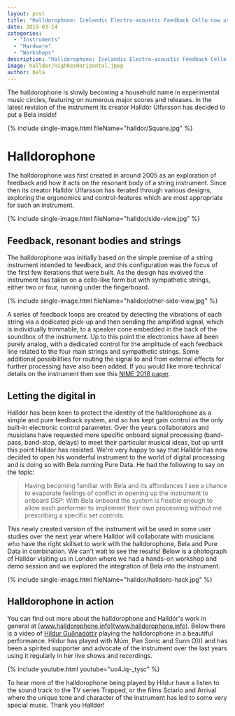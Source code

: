 ```yaml
---
layout: post
title: "Halldorophone: Icelandic Electro-acoustic Feedback Cello now uses Bela"
date: 2019-03-14
categories:
  - "Instruments"
  - "Hardware"
  - "Workshops"
description: "Halldorophone: Icelandic Electro-acoustic Feedback Cello now uses Bela"
image: halldor/HighResHorizontal.jpeg
author: bela
---
```


The halldorophone is slowly becoming a household name in experimental music circles, featuring on numerous major scores and releases. In the latest revision of the instrument its creator Halldór Úlfarsson has decided to put a Bela inside! 

{% include single-image.html fileName="halldor/Square.jpg" %}


# Halldorophone

The halldorophone was first created in around 2005 as an exploration of feedback and how it acts on the resonant body of a string instrument. Since then its creator Halldór Úlfarsson has iterated through various designs, exploring the ergonomics and control-features which are most appropriate for such an instrument.

{% include single-image.html fileName="halldor/side-view.jpg" %}


## Feedback, resonant bodies and strings

The halldorophone was initially based on the simple premise of a string instrument intended to feedback, and this configuration was the focus of the first few iterations that were built. As the design has evolved the instrument has taken on a cello-like form but with sympathetic strings, either two or four, running under the fingerboard.

{% include single-image.html fileName="halldor/other-side-view.jpg" %}

A series of feedback loops are created by detecting the vibrations of each string via a dedicated pick-up and then sending the amplified signal, which is individually trimmable, to a speaker cone embedded in the back of the soundbox of the instrument. 
Up to this point the electronics have all been purely analog, with a dedicated control for the amplitude of each feedback line related to the four main strings and sympathetic strings. 
Some additional possibilities for routing the signal to and from external effects for further processing have also been added. If you would like more technical details on the instrument then see this [NIME 2018 paper](http://www.halldorophone.info/public/img/Halldorophone_NIME_2018.pdf).


## Letting the digital in

Halldór has been keen to protect the identity of the halldorophone as a simple and pure feedback system, and so has kept gain control as the only built-in electronic control parameter.
Over the years collaborators and musicians have requested more specific onboard signal processing (band-pass, band-stop, delays) to meet their particular musical ideas, but up until this point Halldor has resisted. We're very happy to say that Halldór has now decided to open his wonderful instrument to the world of digital processing and is doing so with Bela running Pure Data. He had the following to say on the topic:

> Having becoming familiar with Bela and its affordances I see a chance to evaporate feelings of conflict in opening up the instrument to onboard DSP. With Bela onboard the system is flexible enough to allow each performer to implement their own processing without me prescribing a specific set controls.

This newly created version of the instrument will be used in some user studies over the next year where Halldor will collaborate with musicians who have the right skillset to work with the halldorophone, Bela and Pure Data in combination. We can't wait to see the results! Below is a photograph of Halldor visiting us in London where we had a hands-on workshop and demo session and we explored the integration of Bela into the instrument.

{% include single-image.html fileName="halldor/halldoro-hack.jpg" %}



## Halldorophone in action

You can find out more about the halldorophone and Halldór's work in general at [www.halldorophone.info](www.halldorophone.info). Below there is a video of [Hildur Guðnadóttir](https://www.hildurness.com/) playing the halldorophone in a beautiful performance. Hildur has played with Múm, Pan Sonic and Sunn O))) and has been a spirited supporter and advocate of the instrument over the last years using it regularly in her live shows and recordings. 

{% include youtube.html youtube="uo4Jq-_tysc" %}

To hear more of the halldorophone being played by Hildur have a listen to the sound track to the TV series Trapped, or the films Sciario and Arrival where the unique tone and character of the instrument has led to some very special music. Thank you Halldór!


